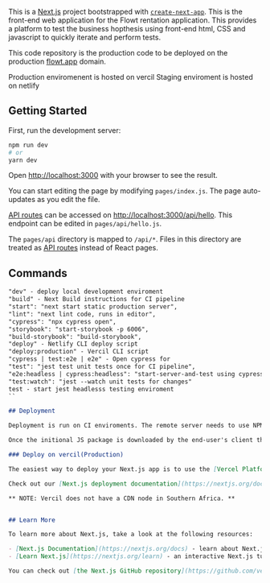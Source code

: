 This is a [Next.js](https://nextjs.org/) project bootstrapped with [`create-next-app`](https://github.com/vercel/next.js/tree/canary/packages/create-next-app). This is the front-end web application for the Flowt rentation application. This provides a platform to test the business hopthesis using front-end html, CSS and javascript to quickly iterate and perform tests.

This code repository is the production code to be deployed on the production [flowt.app](www.flowt.com/dashboard) domain.

Production enviromenent is hosted on vercil
Staging enviroment is hosted on netlify

<!-- Why? cause it's free -->

## Getting Started

First, run the development server:

```bash
npm run dev
# or
yarn dev
```

Open [http://localhost:3000](http://localhost:3000) with your browser to see the result.

You can start editing the page by modifying `pages/index.js`. The page auto-updates as you edit the file.

[API routes](https://nextjs.org/docs/api-routes/introduction) can be accessed on [http://localhost:3000/api/hello](http://localhost:3000/api/hello). This endpoint can be edited in `pages/api/hello.js`.

The `pages/api` directory is mapped to `/api/*`. Files in this directory are treated as [API routes](https://nextjs.org/docs/api-routes/introduction) instead of React pages.

## Commands

```md
"dev" - deploy local development enviroment
"build" - Next Build instructions for CI pipeline
"start": "next start static production server",
"lint": "next lint code, runs in editor",
"cypress": "npx cypress open",
"storybook": "start-storybook -p 6006",
"build-storybook": "build-storybook",
"deploy" - Netlify CLI deploy script
"deploy:production" - Vercil CLI script
"cypress | test:e2e | e2e" - Open cypress for 
"test": "jest test unit tests once for CI pipeline",
"e2e:headless | cypress:headless": "start-server-and-test using cypress start http://localhost:3000 
"test:watch": "jest --watch unit tests for changes" 
test - start jest headlesss testing enviroment
``

## Deployment

Deployment is run on CI enviroments. The remote server needs to use NPM & Node to statically build dynamic pages into static html pages. 

Once the initional JS package is downloaded by the end-user's client the react app will rehyrdare and become a progressive web app with features turned on.

### Deploy on vercil(Production)

The easiest way to deploy your Next.js app is to use the [Vercel Platform](https://vercel.com/new?utm_medium=default-template&filter=next.js&utm_source=create-next-app&utm_campaign=create-next-app-readme) from the creators of Next.js.

Check out our [Next.js deployment documentation](https://nextjs.org/docs/deployment) for more details.

** NOTE: Vercil does not have a CDN node in Southern Africa. **


## Learn More

To learn more about Next.js, take a look at the following resources:

- [Next.js Documentation](https://nextjs.org/docs) - learn about Next.js features and API.
- [Learn Next.js](https://nextjs.org/learn) - an interactive Next.js tutorial.

You can check out [the Next.js GitHub repository](https://github.com/vercel/next.js/) - your feedback and contributions are welcome!